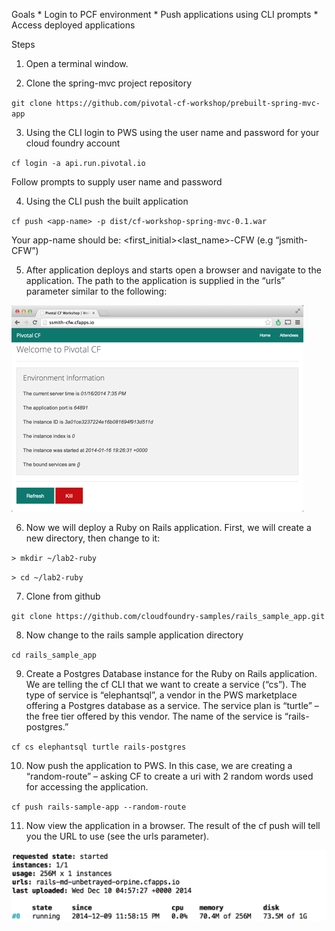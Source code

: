 Goals
     * Login to PCF environment
     * Push applications using CLI prompts
     * Access deployed applications
 
Steps

1. Open a terminal window.

2. Clone the spring-mvc project repository

  `git clone https://github.com/pivotal-cf-workshop/prebuilt-spring-mvc-app`

3. Using the CLI login to PWS using the user name and password for your cloud foundry account
 
  `cf login -a api.run.pivotal.io`
 
  Follow prompts to supply user name and password
 
4. Using the CLI push the built application
 
  `cf push <app-name> -p dist/cf-workshop-spring-mvc-0.1.war`
 
  Your app-name should be:
  <first_initial><last_name>-CFW (e.g “jsmith-CFW”)
 
5. After application deploys and starts open a browser and navigate to the application.  The path to the application is supplied in the “urls” parameter similar to the following:

  ![Sample Output](images/deploy-output.png)
 
6. Now we will deploy a Ruby on Rails application.  First, we will create a new directory, then change to it:

`> mkdir ~/lab2-ruby`
 
`> cd ~/lab2-ruby`
 

7. Clone from github

`git clone https://github.com/cloudfoundry-samples/rails_sample_app.git`
 
8. Now change to the rails sample application directory

`cd rails_sample_app`

9. Create a Postgres Database instance for the Ruby on Rails application.  We are telling the cf CLI that we want to create a service (“cs”).  The type of service is “elephantsql”, a vendor in the PWS marketplace offering a Postgres database as a service.  The service plan is “turtle” – the free tier offered by this vendor.  The name of the service is “rails-postgres.”

`cf cs elephantsql turtle rails-postgres`
 
10.  Now push the application to PWS.  In this case, we are creating a “random-route” – asking CF to create a uri with 2 random words used for accessing the application.

`cf push rails-sample-app --random-route`

11.  Now view the application in a browser.  The result of the cf push will tell you the URL to use (see the urls parameter).
 
![Output from cf push cmd](images/cf-push-output.png)


